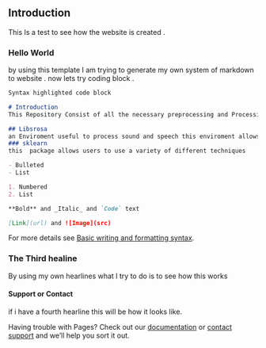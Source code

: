 ## Introduction

This Is a test to see how the website is created . 

### Hello World

by using this template I am trying to generate my own system of markdown to website . 
now lets try coding block . 

```markdown
Syntax highlighted code block

# Introduction
This Repository Consist of all the necessary preprocessing and Processing techniques to classify different object based on sklearn and librosa enviroment. 

## Libsrosa
an Enviroment useful to process sound and speech this enviroment allows user to create features with ease
### sklearn
this  package allows users to use a variety of different techniques 

- Bulleted
- List

1. Numbered
2. List

**Bold** and _Italic_ and `Code` text

[Link](url) and ![Image](src)
```

For more details see [Basic writing and formatting syntax](https://docs.github.com/en/github/writing-on-github/getting-started-with-writing-and-formatting-on-github/basic-writing-and-formatting-syntax).

### The Third healine

By using my own hearlines what I try to do is to see how this works 

#### Support or Contact

if i have a fourth hearline this will be how it looks like. 

Having trouble with Pages? Check out our [documentation](https://docs.github.com/categories/github-pages-basics/) or [contact support](https://support.github.com/contact) and we’ll help you sort it out.
